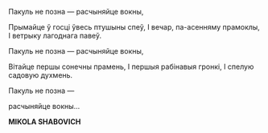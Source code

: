 
Пакуль не позна — расчыняйце вокны,

Прымайце ў госці ўвесь птушыны спеў, I вечар, па-асенняму прамоклы, I ветрыку лагоднага павеў.

Пакуль не позна — расчыняйце вокны,

Вітайце першы сонечны прамень, I першыя рабінавыя гронкі, I спелую садовую духмень.

Пакуль не позна —

расчыняйце вокны...

**MIKOLA SHABOVICH**
